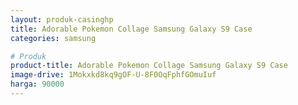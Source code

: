 ```yaml
---
layout: produk-casinghp
title: Adorable Pokemon Collage Samsung Galaxy S9 Case
categories: samsung

# Produk
product-title: Adorable Pokemon Collage Samsung Galaxy S9 Case
image-drive: 1Mokxkd8kq9gOF-U-8F0OqFphfGOmuIuf
harga: 90000
---
```

